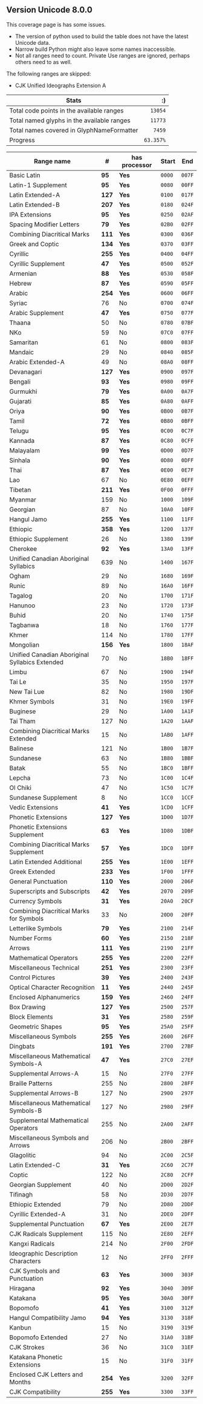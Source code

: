 
## Version Unicode 8.0.0




This coverage page is has some issues.
 * The version of python used to build the table does not have the latest Unicode data.
 * Narrow build Python might also leave some names inaccessible.
 * Not all ranges need to count. Private Use ranges are ignored, perhaps others need to as well.




The following ranges are skipped:
 * CJK Unified Ideographs Extension A




| Stats                                      | :)        |
| ------------------------------------------ | --------: |
| Total code points in the available ranges  |   `13054`    |
| Total named glyphs in the available ranges |   `11773`    |
| Total names covered in GlyphNameFormatter  | `7459`      |
| Progress                                   | `63.357%` |




| Range name | # | has processor | Start | End |
| ----- | ----- |----- | ----- | ----- |
| Basic Latin | **95** | **Yes** | `0000` | `007F` |
| Latin-1 Supplement | **95** | **Yes** | `0080` | `00FF` |
| Latin Extended-A | **127** | **Yes** | `0100` | `017F` |
| Latin Extended-B | **207** | **Yes** | `0180` | `024F` |
| IPA Extensions | **95** | **Yes** | `0250` | `02AF` |
| Spacing Modifier Letters | **79** | **Yes** | `02B0` | `02FF` |
| Combining Diacritical Marks | **111** | **Yes** | `0300` | `036F` |
| Greek and Coptic | **134** | **Yes** | `0370` | `03FF` |
| Cyrillic | **255** | **Yes** | `0400` | `04FF` |
| Cyrillic Supplement | **47** | **Yes** | `0500` | `052F` |
| Armenian | **88** | **Yes** | `0530` | `058F` |
| Hebrew | **87** | **Yes** | `0590` | `05FF` |
| Arabic | **254** | **Yes** | `0600` | `06FF` |
| Syriac | 76 | No | `0700` | `074F` |
| Arabic Supplement | **47** | **Yes** | `0750` | `077F` |
| Thaana | 50 | No | `0780` | `07BF` |
| NKo | 59 | No | `07C0` | `07FF` |
| Samaritan | 61 | No | `0800` | `083F` |
| Mandaic | 29 | No | `0840` | `085F` |
| Arabic Extended-A | 49 | No | `08A0` | `08FF` |
| Devanagari | **127** | **Yes** | `0900` | `097F` |
| Bengali | **93** | **Yes** | `0980` | `09FF` |
| Gurmukhi | **79** | **Yes** | `0A00` | `0A7F` |
| Gujarati | **85** | **Yes** | `0A80` | `0AFF` |
| Oriya | **90** | **Yes** | `0B00` | `0B7F` |
| Tamil | **72** | **Yes** | `0B80` | `0BFF` |
| Telugu | **95** | **Yes** | `0C00` | `0C7F` |
| Kannada | **87** | **Yes** | `0C80` | `0CFF` |
| Malayalam | **99** | **Yes** | `0D00` | `0D7F` |
| Sinhala | **90** | **Yes** | `0D80` | `0DFF` |
| Thai | **87** | **Yes** | `0E00` | `0E7F` |
| Lao | 67 | No | `0E80` | `0EFF` |
| Tibetan | **211** | **Yes** | `0F00` | `0FFF` |
| Myanmar | 159 | No | `1000` | `109F` |
| Georgian | 87 | No | `10A0` | `10FF` |
| Hangul Jamo | **255** | **Yes** | `1100` | `11FF` |
| Ethiopic | **358** | **Yes** | `1200` | `137F` |
| Ethiopic Supplement | 26 | No | `1380` | `139F` |
| Cherokee | **92** | **Yes** | `13A0` | `13FF` |
| Unified Canadian Aboriginal Syllabics | 639 | No | `1400` | `167F` |
| Ogham | 29 | No | `1680` | `169F` |
| Runic | 89 | No | `16A0` | `16FF` |
| Tagalog | 20 | No | `1700` | `171F` |
| Hanunoo | 23 | No | `1720` | `173F` |
| Buhid | 20 | No | `1740` | `175F` |
| Tagbanwa | 18 | No | `1760` | `177F` |
| Khmer | 114 | No | `1780` | `17FF` |
| Mongolian | **156** | **Yes** | `1800` | `18AF` |
| Unified Canadian Aboriginal Syllabics Extended | 70 | No | `18B0` | `18FF` |
| Limbu | 67 | No | `1900` | `194F` |
| Tai Le | 35 | No | `1950` | `197F` |
| New Tai Lue | 82 | No | `1980` | `19DF` |
| Khmer Symbols | 31 | No | `19E0` | `19FF` |
| Buginese | 29 | No | `1A00` | `1A1F` |
| Tai Tham | 127 | No | `1A20` | `1AAF` |
| Combining Diacritical Marks Extended | 15 | No | `1AB0` | `1AFF` |
| Balinese | 121 | No | `1B00` | `1B7F` |
| Sundanese | 63 | No | `1B80` | `1BBF` |
| Batak | 55 | No | `1BC0` | `1BFF` |
| Lepcha | 73 | No | `1C00` | `1C4F` |
| Ol Chiki | 47 | No | `1C50` | `1C7F` |
| Sundanese Supplement | 8 | No | `1CC0` | `1CCF` |
| Vedic Extensions | **41** | **Yes** | `1CD0` | `1CFF` |
| Phonetic Extensions | **127** | **Yes** | `1D00` | `1D7F` |
| Phonetic Extensions Supplement | **63** | **Yes** | `1D80` | `1DBF` |
| Combining Diacritical Marks Supplement | **57** | **Yes** | `1DC0` | `1DFF` |
| Latin Extended Additional | **255** | **Yes** | `1E00` | `1EFF` |
| Greek Extended | **233** | **Yes** | `1F00` | `1FFF` |
| General Punctuation | **110** | **Yes** | `2000` | `206F` |
| Superscripts and Subscripts | **42** | **Yes** | `2070` | `209F` |
| Currency Symbols | **31** | **Yes** | `20A0` | `20CF` |
| Combining Diacritical Marks for Symbols | 33 | No | `20D0` | `20FF` |
| Letterlike Symbols | **79** | **Yes** | `2100` | `214F` |
| Number Forms | **60** | **Yes** | `2150` | `218F` |
| Arrows | **111** | **Yes** | `2190` | `21FF` |
| Mathematical Operators | **255** | **Yes** | `2200` | `22FF` |
| Miscellaneous Technical | **251** | **Yes** | `2300` | `23FF` |
| Control Pictures | **39** | **Yes** | `2400` | `243F` |
| Optical Character Recognition | **11** | **Yes** | `2440` | `245F` |
| Enclosed Alphanumerics | **159** | **Yes** | `2460` | `24FF` |
| Box Drawing | **127** | **Yes** | `2500` | `257F` |
| Block Elements | **31** | **Yes** | `2580` | `259F` |
| Geometric Shapes | **95** | **Yes** | `25A0` | `25FF` |
| Miscellaneous Symbols | **255** | **Yes** | `2600` | `26FF` |
| Dingbats | **191** | **Yes** | `2700` | `27BF` |
| Miscellaneous Mathematical Symbols-A | **47** | **Yes** | `27C0` | `27EF` |
| Supplemental Arrows-A | 15 | No | `27F0` | `27FF` |
| Braille Patterns | 255 | No | `2800` | `28FF` |
| Supplemental Arrows-B | 127 | No | `2900` | `297F` |
| Miscellaneous Mathematical Symbols-B | 127 | No | `2980` | `29FF` |
| Supplemental Mathematical Operators | 255 | No | `2A00` | `2AFF` |
| Miscellaneous Symbols and Arrows | 206 | No | `2B00` | `2BFF` |
| Glagolitic | 94 | No | `2C00` | `2C5F` |
| Latin Extended-C | **31** | **Yes** | `2C60` | `2C7F` |
| Coptic | 122 | No | `2C80` | `2CFF` |
| Georgian Supplement | 40 | No | `2D00` | `2D2F` |
| Tifinagh | 58 | No | `2D30` | `2D7F` |
| Ethiopic Extended | 79 | No | `2D80` | `2DDF` |
| Cyrillic Extended-A | 31 | No | `2DE0` | `2DFF` |
| Supplemental Punctuation | **67** | **Yes** | `2E00` | `2E7F` |
| CJK Radicals Supplement | 115 | No | `2E80` | `2EFF` |
| Kangxi Radicals | 214 | No | `2F00` | `2FDF` |
| Ideographic Description Characters | 12 | No | `2FF0` | `2FFF` |
| CJK Symbols and Punctuation | **63** | **Yes** | `3000` | `303F` |
| Hiragana | **92** | **Yes** | `3040` | `309F` |
| Katakana | **95** | **Yes** | `30A0` | `30FF` |
| Bopomofo | **41** | **Yes** | `3100` | `312F` |
| Hangul Compatibility Jamo | **94** | **Yes** | `3130` | `318F` |
| Kanbun | 15 | No | `3190` | `319F` |
| Bopomofo Extended | 27 | No | `31A0` | `31BF` |
| CJK Strokes | 36 | No | `31C0` | `31EF` |
| Katakana Phonetic Extensions | 15 | No | `31F0` | `31FF` |
| Enclosed CJK Letters and Months | **254** | **Yes** | `3200` | `32FF` |
| CJK Compatibility | **255** | **Yes** | `3300` | `33FF` |


